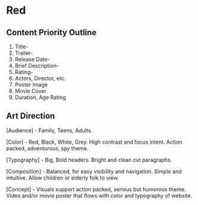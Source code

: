 # Red

## Content Priority Outline

1. Title-
2. Trailer-
3. Release Date-
4. Brief Description-
5. Rating-
6. Actors, Director, etc.
7. Poster Image
8. Movie Cover
9. Duration, Age Rating

## Art Direction

[Audience] - Family, Teens, Adults.

[Color] - Red, Black, White, Grey. 
High contrast and focus intent. Action packed, adventurous, spy theme.

[Typography] - Big, Bold headers. Bright and clean cut paragraphs.

[Composition] - Balanced, for easy visibility and navigation. Simple and intuitive.
Allow children or elderly folk to view.

[Concept] - Visuals support action packed, serious but humorous theme. Video and/or movie poster
that flows with color and typography of website.
